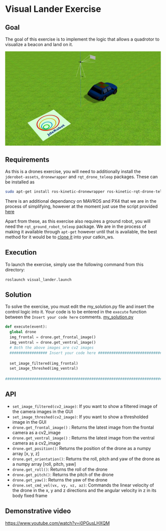 # Visual Lander Exercise

## Goal

The goal of this exercise is to implement the logic that allows a quadrotor to visualize a beacon and land on it.

![World](../../docs/visual_lander.jpg)

## Requirements

As this is a drones exercise, you will need to additionally install the `jderobot-assets`, `dronewrapper` and `rqt_drone_teleop` packages. These can be installed as

```bash
sudo apt-get install ros-kinetic-dronewrapper ros-kinetic-rqt-drone-teleop ros-kinetic-jderobot-assets
```

There is an additional dependancy on MAVROS and PX4 that we are in the process of simplifying, however at the moment just use the script provided [here](https://github.com/JdeRobot/drones/blob/master/mavros_px4_sitl_installation.sh)

Apart from these, as this exercise also requires a ground robot, you will need the `rqt_ground_robot_teleop` package. We are in the process of making it available through `apt-get` however until that is available, the best method for it would be to [clone it](https://github.com/JdeRobot/ground_robots) into your catkin_ws.

## Execution

To launch the exercise, simply use the following command from this directory:

`roslaunch visual_lander.launch`

## Solution

To solve the exercise, you must edit the my_solution.py file and insert the control logic into it. Your code is to be entered in the `execute` function between the `Insert your code here` comments.
[my_solution.py](my_solution.py#L46)

```python
def execute(event):
  global drone
  img_frontal = drone.get_frontal_image()
  img_ventral = drone.get_ventral_image()
  # Both the above images are cv2 images
  ################# Insert your code here #################################

  set_image_filtered(img_frontal)
  set_image_threshed(img_ventral)

#########################################################################
```

## API

* `set_image_filtered(cv2_image)`: If you want to show a filtered image of the camera images in the GUI
* `set_image_threshed(cv2_image)`: If you want to show a thresholded image in the GUI
* `drone.get_frontal_image()` : Returns the latest image from the frontal camera as a cv2_image
* `drone.get_ventral_image()` : Returns the latest image from the ventral camera as a cv2_image
* `drone.get_position()`: Returns the position of the drone as a numpy array [x, y, z]
* `drone.get_orientation()`: Returns the roll, pitch and yaw of the drone as a numpy array [roll, pitch, yaw]
* `drone.get_roll()`: Returns the roll of the drone
* `drone.get_pitch()`: Returns the pitch of the drone
* `drone.get_yaw()`: Returns the yaw of the drone
* `drone.set_cmd_vel(vx, vy, vz, az)`: Commands the linear velocity of the drone in the x, y and z directions and the angular velocity in z in its body fixed frame

## Demonstrative video

https://www.youtube.com/watch?v=i0PGusLHXQM
